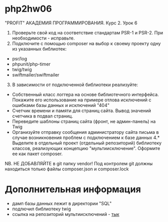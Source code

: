 # php2hw06
"PROFIT" АКАДЕМИЯ ПРОГРАММИРОВАНИЯ. Курс 2. Урок 6

1. Проверьте свой код на соответствие стандартам PSR-1 и PSR-2. При необходимости - исправьте.
2. Подключите с помощью composer на выбор к своему проекту одну из указанных библиотек:
- psr/log
- phpunit/php-timer
- twig/twig
- swiftmailer/swiftmailer
3. В зависимости от подключенной библиотеки реализуйте:
- Собственный класс логгера на основе библиотечного интерфейса. Покажите его использование на примере отлова исключений с ошибками базы данных и исключений "404"
- Счетчик времени и памяти для страниц сайта. Вывод значений счетчика в подвал страниц.
- Переведите шаблоны страниц сайта (фронт, не админ-панель) на Twig
- Организуйте отправку сообщения администратору сайта письма в случае возникновения проблем с подключением к базе данных
4.* Выделите в отдельный проект (отдельный репозиторий) библиотеку классов, реализующих концепцию "мультиисключение". Оформите ее как пакет composer.

NB. НЕ ДОБАВЛЯЙТЕ в git папку vendor! Под контролем git должны находиться только файлы composer.json и composer.lock

# Дополнительная информация
- дамп базы данных лежит в директории "SQL"
- подлючил библиотеку twig
- ссылка на репозиторий мультиисключений - <a href="https://github.com/test-dimax/miltiexception">тык</a>